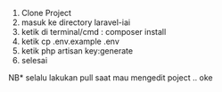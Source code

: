 1. Clone Project
2. masuk ke directory laravel-iai
2. ketik di terminal/cmd : composer install
4. ketik cp .env.example .env
5. ketik php artisan key:generate
6. selesai

NB*
selalu lakukan pull saat mau mengedit poject .. oke 

